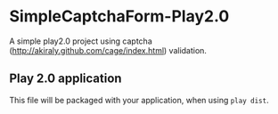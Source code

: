 SimpleCaptchaForm-Play2.0
=========================

A simple play2.0 project using captcha (http://akiraly.github.com/cage/index.html) validation.

Play 2.0 application
--------------------
This file will be packaged with your application, when using `play dist`.
